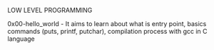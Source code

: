 LOW LEVEL PROGRAMMING


0x00-hello_world - It aims to learn about what is entry point, basics commands (puts, printf, putchar), compilation process with gcc in C language
